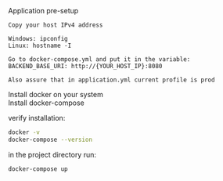 <summary>Application pre-setup</summary>

    Copy your host IPv4 address
    
    Windows: ipconfig
    Linux: hostname -I

    Go to docker-compose.yml and put it in the variable:
    BACKEND_BASE_URI: http://{YOUR_HOST_IP}:8080

    Also assure that in application.yml current profile is prod


Install docker on your system
<br>
Install docker-compose

verify installation:
```bash
docker -v
docker-compose --version
```
in the project directory run:
```bash
docker-compose up
```
